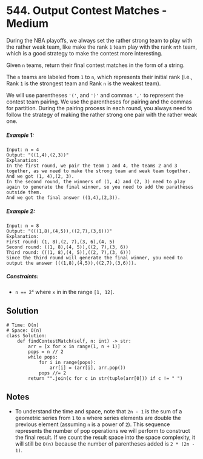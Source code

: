 # 544. Output Contest Matches - Medium

During the NBA playoffs, we always set the rather strong team to play with the rather weak team, like make the rank `1` team play with the rank `nth` team, which is a good strategy to make the contest more interesting.

Given `n` teams, return their final contest matches in the form of a string.

The `n` teams are labeled from `1` to `n`, which represents their initial rank (i.e., Rank `1` is the strongest team and Rank `n` is the weakest team).

We will use parentheses `'('`, and `')'` and commas `','` to represent the contest team pairing. We use the parentheses for pairing and the commas for partition. During the pairing process in each round, you always need to follow the strategy of making the rather strong one pair with the rather weak one.

##### Example 1:

```
Input: n = 4
Output: "((1,4),(2,3))"
Explanation:
In the first round, we pair the team 1 and 4, the teams 2 and 3 together, as we need to make the strong team and weak team together.
And we got (1, 4),(2, 3).
In the second round, the winners of (1, 4) and (2, 3) need to play again to generate the final winner, so you need to add the paratheses outside them.
And we got the final answer ((1,4),(2,3)).
```

##### Example 2:

```
Input: n = 8
Output: "(((1,8),(4,5)),((2,7),(3,6)))"
Explanation:
First round: (1, 8),(2, 7),(3, 6),(4, 5)
Second round: ((1, 8),(4, 5)),((2, 7),(3, 6))
Third round: (((1, 8),(4, 5)),((2, 7),(3, 6)))
Since the third round will generate the final winner, you need to output the answer (((1,8),(4,5)),((2,7),(3,6))).
```

##### Constraints:

- <code>n == 2<sup>x</sup></code> where `x` in in the range `[1, 12]`.

## Solution

```
# Time: O(n)
# Space: O(n)
class Solution:
    def findContestMatch(self, n: int) -> str:
        arr = [x for x in range(1, n + 1)]
        pops = n // 2
        while pops:
            for i in range(pops):
                arr[i] = (arr[i], arr.pop())
            pops //= 2
        return "".join(c for c in str(tuple(arr[0])) if c != " ")
```

## Notes
- To understand the time and space, note that `2n - 1` is the sum of a geometric series from `1` to `n` where series elements are double the previous element (assuming `n` is a power of `2`). This sequence represents the number of pop operations we will perform to construct the final result. If we count the result space into the space complexity, it will still be `O(n)` because the number of parentheses added is `2 * (2n - 1)`.